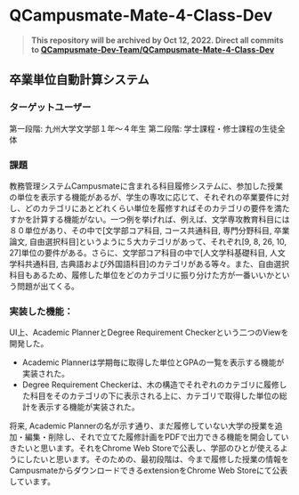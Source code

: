 # QCampusmate-Mate-4-Class-Dev
> **This repository will be archived by Oct 12, 2022. Direct all commits to [QCampusmate-Dev-Team/QCampusmate-Mate-4-Class-Dev](https://github.com/QCampusmate-Dev-Team/QCampusmate-Mate-4-Class-Dev)**

## 卒業単位自動計算システム

### ターゲットユーザー 
第一段階: 九州大学文学部１年〜４年生
第二段階: 学士課程・修士課程の生徒全体

### 課題
教務管理システムCampusmateに含まれる科目履修システムに、参加した授業の単位を表示する機能があるが、学生の専攻に応じて、それぞれの卒業要件に対し、どのカテゴリにあとどれくらい単位を履修すればそのカテゴリの要件を満たすかを計算する機能がない。一つ例を挙げれば、例えば、文学専攻教育科目には８０単位があり、その中で[文学部コア科目,  コース共通科目, 専門分野科目, 卒業論文, 自由選択科目]というように５大カテゴリがあって、それぞれ[9, 8, 26, 10, 27]単位の要件がある。さらに、文学部コア科目の中で[人文学科基礎科目,  人文学科共通科目, 古典語および外国語科目]のカテゴリがある等々。また、自由選択科目もあるため、履修した単位をどのカテゴリに振り分けた方が一番いいかという問題が出てくる。

### 実装した機能：
  UI上、Academic PlannerとDegree Requirement Checkerという二つのViewを開発した。
　
- Academic Plannerは学期毎に取得した単位とGPAの一覧を表示する機能が実装された。
- Degree Requirement Checkerは、木の構造でそれぞれのカテゴリに履修した科目をそのカテゴリの下に表示される上に、カテゴリで取得した単位の総計を表示する機能が実装された。


将来, Academic Plannerの名が示す通り、まだ履修していない大学の授業を追加・編集・削除し、それで立てた履修計画をPDFで出力できる機能を開会していきたいと思います。それをChrome Web Storeで公表し、学部のひとが使えるようにしたいと思います。そのための、最初段階は、今まで履修した授業の情報をCampusmateからダウンロードできるextensionをChrome Web Storeにて公表しています。

